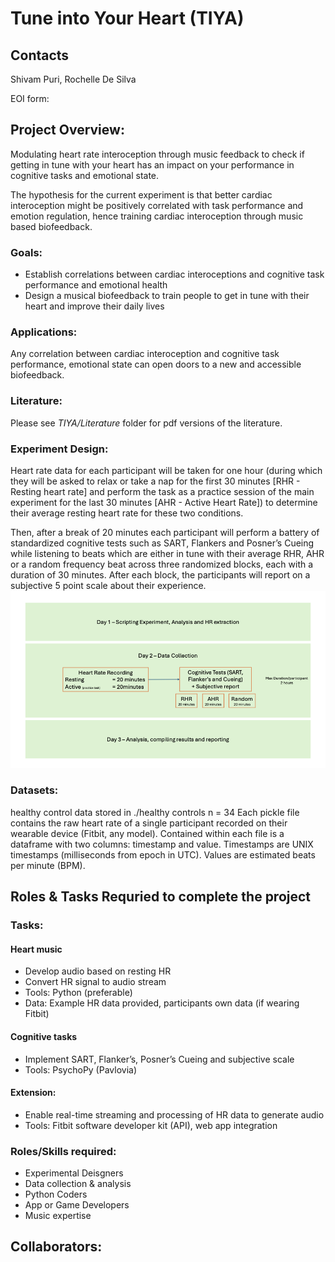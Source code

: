 # Tune into Your Heart (TIYA)

## Contacts
Shivam Puri, Rochelle De Silva

EOI form: 


Project Overview:
-----------------
Modulating heart rate interoception through music feedback to check if getting in tune with your heart has an impact on your performance in cognitive tasks and emotional state. 

The hypothesis for the current experiment is that better cardiac interoception might be positively correlated with task performance and emotion regulation, hence training cardiac interoception through music based biofeedback. 

### Goals:
- Establish correlations between cardiac interoceptions and cognitive task performance and emotional health
- Design a musical biofeedback to train people to get in tune with their heart and improve their daily lives

### Applications:
Any correlation between cardiac interoception and cognitive task performance, emotional state can open doors to a new and accessible biofeedback. 

### Literature:
Please see *TIYA/Literature* folder for pdf versions of the literature.

### Experiment Design:
Heart rate data for each participant will be taken for one hour (during which they will be asked to relax or take a nap for the first 30 minutes [RHR - Resting heart rate] and perform the task as a practice session of the main experiment for the last 30 minutes [AHR - Active Heart Rate]) to determine their average resting heart rate for these two conditions.

Then, after a break of 20 minutes each participant will perform a battery of standardized cognitive tests such as SART, Flankers and Posner’s Cueing while listening to beats which are either in tune with their average RHR, AHR or a random frequency beat across three randomized blocks, each with a duration of 30 minutes. After each block, the participants will report on a subjective 5 point scale about their experience.
![alt text](https://github.com/shivam-sunita-puri/TIYA/blob/main/Experimental_Design/Experimental_Design.png)

### Datasets:
healthy control data stored in ./healthy controls
n = 34
Each pickle file contains the raw heart rate of a single participant recorded on their wearable device (Fitbit, any model). Contained within each file is a dataframe with two columns: timestamp and value.
Timestamps are UNIX timestamps (milliseconds from epoch in UTC).
Values are estimated beats per minute (BPM).


Roles & Tasks Requried to complete the project
-----------------------------------------------
### Tasks:
#### Heart music
- Develop audio based on resting HR
- Convert HR signal to audio stream
- Tools: Python (preferable)
- Data: Example HR data provided, participants own data (if wearing Fitbit)

#### Cognitive tasks
- Implement SART, Flanker’s, Posner’s Cueing and subjective scale 
- Tools: PsychoPy (Pavlovia)

#### Extension: 
- Enable real-time streaming and processing of HR data to generate audio
- Tools: Fitbit software developer kit (API), web app integration

### Roles/Skills required:
- Experimental Deisgners
- Data collection & analysis
- Python Coders
- App or Game Developers
- Music expertise


Collaborators:
--------------

